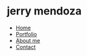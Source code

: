# jerry mendoza

<section>
  <nav>
    <ul>
      <li><a href="#">Home</a></li>
      <li><a href="#">Portfolio</a></li>
      <li><a href="#">About me</a></li>
      <li><a href="#">Contact</a></li>
    </ul>
  </nav>
